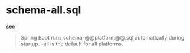 # schema-all.sql
[see](https://spring.io/guides/gs/batch-processing/)
> Spring Boot runs schema-@@platform@@.sql automatically during startup. -all is the default for all platforms.